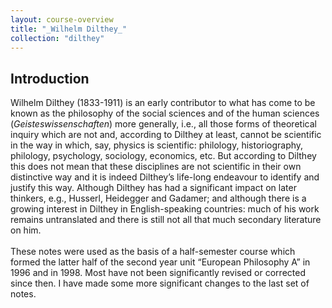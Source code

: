 ```yaml
---
layout: course-overview
title: "_Wilhelm Dilthey_"
collection: "dilthey"
---
```


## Introduction

Wilhelm Dilthey (1833-1911) is an early contributor to what has come to be known as the philosophy of the social sciences and of the human sciences (_Geisteswissenschaften_) more generally, i.e., all those forms of theoretical inquiry which are not and, according to Dilthey at least, cannot be scientific in the way in which, say, physics is scientific: philology, historiography, philology, psychology, sociology, economics, etc. But according to Dilthey this does not mean that these disciplines are not scientific in their own distinctive way and it is indeed Dilthey’s life-long endeavour to identify and justify this way. Although Dilthey has had a significant impact on later thinkers, e.g., Husserl, Heidegger and Gadamer; and although there is a growing interest in Dilthey in English-speaking countries: much of his work remains untranslated and there is still not all that much secondary literature on him.<br><br>These notes were used as the basis of a half-semester course which formed the latter half of the second year unit “European Philosophy A” in 1996 and in 1998. Most have not been significantly revised or corrected since then. I have made some more significant changes to the last set of notes.
